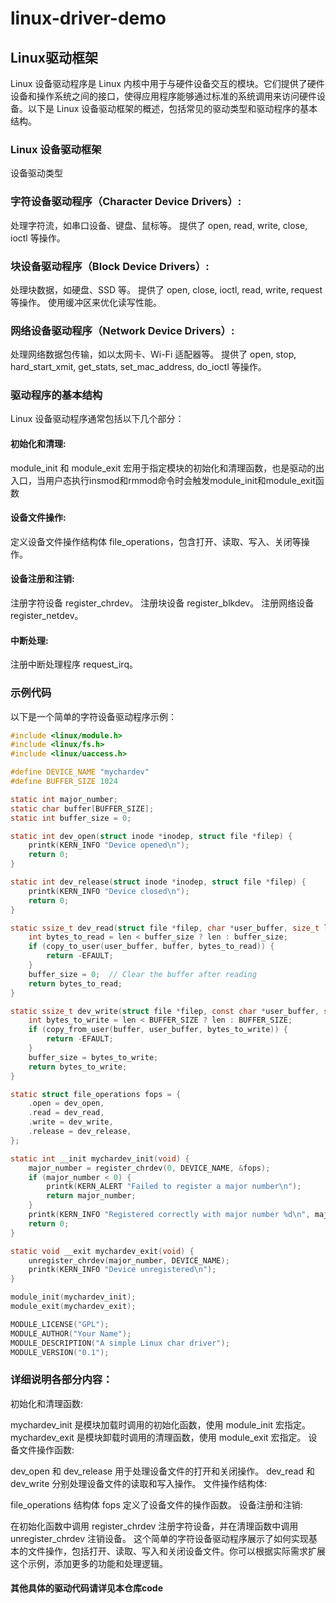 # linux-driver-demo
## Linux驱动框架
Linux 设备驱动程序是 Linux 内核中用于与硬件设备交互的模块。它们提供了硬件设备和操作系统之间的接口，使得应用程序能够通过标准的系统调用来访问硬件设备。以下是 Linux 设备驱动框架的概述，包括常见的驱动类型和驱动程序的基本结构。
### Linux 设备驱动框架
设备驱动类型
### 字符设备驱动程序（Character Device Drivers）:

处理字符流，如串口设备、键盘、鼠标等。
提供了 open, read, write, close, ioctl 等操作。

### 块设备驱动程序（Block Device Drivers）:

处理块数据，如硬盘、SSD 等。
提供了 open, close, ioctl, read, write, request 等操作。
使用缓冲区来优化读写性能。

### 网络设备驱动程序（Network Device Drivers）:

处理网络数据包传输，如以太网卡、Wi-Fi 适配器等。
提供了 open, stop, hard_start_xmit, get_stats, set_mac_address, do_ioctl 等操作。

### 驱动程序的基本结构
Linux 设备驱动程序通常包括以下几个部分：

#### 初始化和清理:

module_init 和 module_exit 宏用于指定模块的初始化和清理函数，也是驱动的出入口，当用户态执行insmod和rmmod命令时会触发module_init和module_exit函数

#### 设备文件操作:

定义设备文件操作结构体 file_operations，包含打开、读取、写入、关闭等操作。

#### 设备注册和注销:

注册字符设备 register_chrdev。
注册块设备 register_blkdev。
注册网络设备 register_netdev。

#### 中断处理:

注册中断处理程序 request_irq。

### 示例代码
以下是一个简单的字符设备驱动程序示例：

```c
#include <linux/module.h>
#include <linux/fs.h>
#include <linux/uaccess.h>

#define DEVICE_NAME "mychardev"
#define BUFFER_SIZE 1024

static int major_number;
static char buffer[BUFFER_SIZE];
static int buffer_size = 0;

static int dev_open(struct inode *inodep, struct file *filep) {
    printk(KERN_INFO "Device opened\n");
    return 0;
}

static int dev_release(struct inode *inodep, struct file *filep) {
    printk(KERN_INFO "Device closed\n");
    return 0;
}

static ssize_t dev_read(struct file *filep, char *user_buffer, size_t len, loff_t *offset) {
    int bytes_to_read = len < buffer_size ? len : buffer_size;
    if (copy_to_user(user_buffer, buffer, bytes_to_read)) {
        return -EFAULT;
    }
    buffer_size = 0;  // Clear the buffer after reading
    return bytes_to_read;
}

static ssize_t dev_write(struct file *filep, const char *user_buffer, size_t len, loff_t *offset) {
    int bytes_to_write = len < BUFFER_SIZE ? len : BUFFER_SIZE;
    if (copy_from_user(buffer, user_buffer, bytes_to_write)) {
        return -EFAULT;
    }
    buffer_size = bytes_to_write;
    return bytes_to_write;
}

static struct file_operations fops = {
    .open = dev_open,
    .read = dev_read,
    .write = dev_write,
    .release = dev_release,
};

static int __init mychardev_init(void) {
    major_number = register_chrdev(0, DEVICE_NAME, &fops);
    if (major_number < 0) {
        printk(KERN_ALERT "Failed to register a major number\n");
        return major_number;
    }
    printk(KERN_INFO "Registered correctly with major number %d\n", major_number);
    return 0;
}

static void __exit mychardev_exit(void) {
    unregister_chrdev(major_number, DEVICE_NAME);
    printk(KERN_INFO "Device unregistered\n");
}

module_init(mychardev_init);
module_exit(mychardev_exit);

MODULE_LICENSE("GPL");
MODULE_AUTHOR("Your Name");
MODULE_DESCRIPTION("A simple Linux char driver");
MODULE_VERSION("0.1");
```

### 详细说明各部分内容：
初始化和清理函数:

mychardev_init 是模块加载时调用的初始化函数，使用 module_init 宏指定。
mychardev_exit 是模块卸载时调用的清理函数，使用 module_exit 宏指定。
设备文件操作函数:

dev_open 和 dev_release 用于处理设备文件的打开和关闭操作。
dev_read 和 dev_write 分别处理设备文件的读取和写入操作。
文件操作结构体:

file_operations 结构体 fops 定义了设备文件的操作函数。
设备注册和注销:

在初始化函数中调用 register_chrdev 注册字符设备，并在清理函数中调用 unregister_chrdev 注销设备。
这个简单的字符设备驱动程序展示了如何实现基本的文件操作，包括打开、读取、写入和关闭设备文件。你可以根据实际需求扩展这个示例，添加更多的功能和处理逻辑。

#### 其他具体的驱动代码请详见本仓库code




